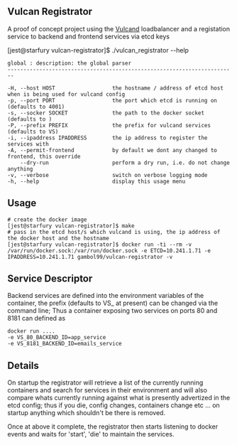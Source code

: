 Vulcan Registrator
------------------

A proof of concept project using the [Vulcand](https://github.com/mailgun/vulcan) loadbalancer and a registation service to backend and frontend services via etcd keys

  [jest@starfury vulcan-registrator]$ ./vulcan_registrator --help

    global : description: the global parser
    ------------------------------------------------------------------------

    -H, --host HOST                  the hostname / address of etcd host when is being used for vulcand config
    -p, --port PORT                  the port which etcd is running on (defaults to 4001)
    -s, --socker SOCKET              the path to the docker socket (defaults to )
    -P, --prefix PREFIX              the prefix for vulcand services (defaults to VS)
    -i, --ipaddress IPADDRESS        the ip address to register the services with
    -A, --permit-frontend            by default we dont any changed to frontend, this override
        --dry-run                    perform a dry run, i.e. do not change anything
    -v, --verbose                    switch on verbose logging mode
    -h, --help                       display this usage menu

Usage
-----
    # create the docker image
    [jest@starfury vulcan-registrator]$ make
    # pass in the etcd host/s which vulcand is using, the ip address of the docker host and the hostname
    [jest@starfury vulcan-registrator]$ docker run -ti --rm -v /var/run/docker.sock:/var/run/docker.sock -e ETCD=10.241.1.71 -e IPADDRESS=10.241.1.71 gambol99/vulcan-registrator -v

Service Descriptor
------------------

Backend services are defined into the environment variables of the container, the prefix (defaults to VS_ at present) can be changed via the command line; Thus a container exposing two services on ports 80 and 8181 can defined as

    docker run ....
    -e VS_80_BACKEND_ID=app_service
    -e VS_8181_BACKEND_ID=emails_service

Details
-------
On startup the registrator will retrieve a list of the currently running containers and search for services in their environment and will also compare whats currently running against what is presently advertized in the etcd config; thus if you die, config changes, containers change etc ... on startup anything which shouldn't be there is removed.

Once at above it complete, the registrator then starts listening to docker events and waits for 'start', 'die' to maintain the services.
